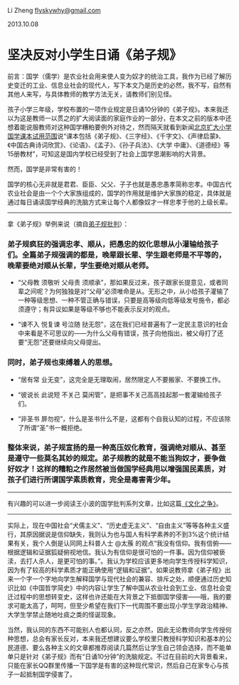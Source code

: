 Li Zheng <flyskywhy@gmail.com>

2013.10.08

# 坚决反对小学生日诵《弟子规》

前言：国学（儒学）是农业社会用来使人变为奴才的统治工具，我作为已经了解历史变迁的工业、信息业社会的现代人，写下本文乃是历史的必然，我不写，自然有其他人来写，与具体教师的教学方法无关，请教师们别见怪。

孩子小学三年级，学校布置的一项作业规定是日诵10分钟的《弟子规》。本来我还以为这是教师一以贯之的扩大阅读面的家庭作业的一部分，在本文之前的版本中还想着能说服教师对这种国学糟粕要例外对待之，然而隔天就看到新闻[北京扩大小学国学课本试用范围](http://news.xinhuanet.com/edu/2013-10/09/c_125499439.htm)说“课本包括《弟子规》、《三字经》、《千字文》、《声律启蒙》、《中国古典诗词欣赏》、《论语》、《孟子》、《孙子兵法》、《大学 中庸》、《道德经》等15册教材”，可知这是国内学校已经受到了社会上国学思潮影响的大背景。

然而，国学是非常有害的！

国学的核心无非就是君君、臣臣、父父、子子也就是愚忠愚孝简称忠孝。中国古代农业社会是由一个个大家族组成的，国学的作用就是维护大家族的稳定，具体就是通过每日诵读国学经典的洗脑方式来让每个人都像奴才一样忠孝于他的上级长辈。

---

拿《弟子规》举例来说（摘自[弟子规批判](http://bbs.tianya.cn/post-45-1246199-1.shtml)）：

### 弟子规疯狂的强调忠孝、顺从，把愚忠的奴化思想从小灌输给孩子们。全篇弟子规强调的都是，晚辈跟长辈、学生跟老师是不平等的，晚辈要绝对顺从长辈，学生要绝对顺从老师。

* “父母教 须敬听 父母责 须顺承”，那如果反过来，孩子跟家长提意见，或者同辈之间呢？为何独独是对“父母”必须唯命是从。无形之中，从小给孩子灌输了一种等级思想、一种不管正确与错误，只要是高等级向低等级发号施令，都必须遵守；有异议如果是等级不够也不能表示反对的观点。

* “谏不入 悦复谏 号泣随 挞无怨”，这在我们已经普遍有了一定民主意识的社会中来看是不可思议的——为什么父母有错误，孩子向他指出，被父母打了还要“无怨”还要继续向父母提出。

### 同时，弟子规也束缚着人的思想。

* “居有常 业无变”，这完全是无理取闹，居然限定人不要搬家、不要换工作。

* “彼说长 此说短 不关己 莫闲管”，是把事不关己高高挂起那一套灌输给孩子们。

* “非圣书 屏勿视”，什么是圣书什么不是，这都有个自我认知的过程，不应该除了所谓“圣”书一概拒绝。

### 整体来说，弟子规宣扬的是一种高压奴化教育，强调绝对顺从、甚至是遵守一些莫名其妙的规定。弟子规教的就是不能当狗奴才，要争做好奴才！这样的糟粕之作居然被当做国学经典用以增强国民素质，对孩子们进行所谓国学素质教育，完全是毒害青少年。

---

有兴趣的可以进一步阅读王小波的国学批判系列文章，比如这篇[《文化之争》](http://lz.book.sohu.com/chapter-5165-110704185.html)。

---

实际上，现在中国社会“犬儒主义”、“历史虚无主义”、“自由主义”等等各种主义盛行，其原因据说是信仰缺失，我则认为也与国人有科学素养的不到3%这个统计结果有关，我个人倒是认同网上科普人士 @太蔟 的观点“我没有信仰。我有信俯——根据逻辑和证据狐疑俯视地信。我认为有信仰是很可怕的一件事。因为信仰被亵渎，去打人杀人，是更可怕的事。”。我认为学校应该更多地向学生传授科学知识，因为有了较高的科学素质才能正确使用“逻辑和证据”。如果说教师拿《弟子规》出来一个字一个字地向学生解释国学与现代社会的兼容、排斥之处，顺便通过历史知识比如《中国哲学简史》中的内容让学生了解中国从农业社会到工业、信息社会变迁过程中的思想转变史，这样也许还能在大背景之下抵御国学侵害——哦，我的要求可能太高了，呵呵，但至少希望在我们下一代周围不要出现小学生学政治精神、大学生学禁止随地吐痰之类的怪诞现象。

当然，我认同的东西不可能别人也都认同，反之亦然，因此无论教师向学生传授何种思想，总会有家长反对，本来我还想建议要么学校里只教授科学知识和基本的公民道德、要么各种主义的文章都推荐阅读几篇然后让学生自己领会选择，而不能单单只是针对《弟子规》而有“日诵10分钟”的洗脑规定。不过在目前的大背景看来，只能在家长QQ群里传播一下国学是有害的这种现代常识，然后自己在家专心与孩子一起抵制国学侵害了。
